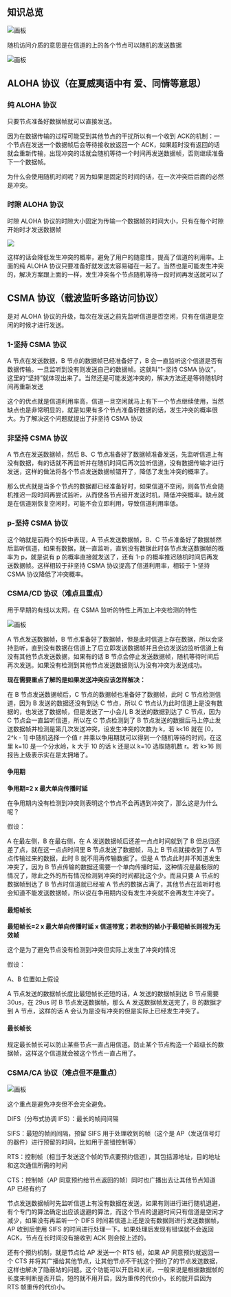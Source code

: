 ## 知识总览
![画板](https://cdn.nlark.com/yuque/0/2025/jpeg/48073730/1736750446436-bf37d68b-545b-4477-9062-bb7df4cad3ac.jpeg)

随机访问介质的意思是在信道的上的各个节点可以随机的发送数据

![画板](https://cdn.nlark.com/yuque/0/2025/jpeg/48073730/1736689533041-f8dca0ae-b58a-42a7-9871-d02109c21852.jpeg)

## ALOHA 协议（在夏威夷语中有 爱、同情等意思）
### 纯 ALOHA 协议
只要节点准备好数据帧就可以直接发送。

因为在数据传输的过程可能受到其他节点的干扰所以有一个收到 ACK的机制：一个节点在发送一个数据帧后会等待接收放返回一个 ACK，如果超时没有返回的话就会重新传输，出现冲突的话就会随机等待一个时间再发送数据帧，否则继续准备下一个数据帧。

为什么会使用随机时间呢？因为如果是固定的时间的话，在一次冲突后后面的必然是冲突。

### 时隙 ALOHA 协议
时隙 ALOHA 协议的时隙大小固定为传输一个数据帧的时间大小，只有在每个时隙开始时才发送数据帧

![](https://cdn.nlark.com/yuque/0/2025/png/48073730/1736690416902-414527d0-75ee-4ba1-bb47-190936512b84.png)

这样的话会降低发生冲突的概率，避免了用户的随意性，提高了信道的利用率。上面的纯 ALOHA 协议只要准备好就发送太容易碰在一起了。当然也是可能发生冲突的，解决方案跟上面的一样，发生冲突各个节点随机等待一段时间再发送就可以了

## CSMA 协议（载波监听多路访问协议）
是对 ALOHA 协议的升级，每次在发送之前先监听信道是否空闲，只有在信道是空闲的时候才进行发送。

### 1-坚持 CSMA 协议
A 节点在发送数据，B 节点的数据帧已经准备好了，B 会一直监听这个信道是否有数据传输。一旦监听到没有则发送自己的数据帧。这就叫“1-坚持 CSMA 协议”，这里的“坚持”就体现出来了。当然还是可能发送冲突的，解决方法还是等待随机时间再重新发送

这个的优点就是信道利用率高，信道一旦空闲就马上有下一个节点继续使用，当然缺点也是非常明显的，就是如果有多个节点准备好数据的话，发生冲突的概率很大。为了解决这个问题就提出了非坚持 CSMA 协议

### 非坚持 CSMA 协议
A 节点在发送数据帧，然后 B、C 节点准备好了数据帧准备发送，先监听信道上有没有数据，有的话就不再监听并在随机时间后再次监听信道，没有数据传输才进行发送，这样的做法将各个节点发送数据帧错开了，降低了发生冲突的概率了。

那么优点就是当多个节点的数据都已经准备好时，如果信道不空闲，则各节点会随机推迟一段时间再尝试监听，从而使各节点错开发送时机，降低冲突概率。缺点就是在信道刚恢复空闲时，可能不会立即利用，导致信道利用率低。

### p-坚持 CSMA 协议
这个呐就是前两个的折中表现，A 节点发送数据帧，B、C 节点准备好了数据帧然后监听信道，如果有数据，就一直监听，直到没有数据此时各节点发送数据帧的概率为 p，就是说有 p 的概率直接就发送了，还有 1-p 的概率推迟随机时间后再发送数据帧。这样相较于非坚持 CSMA 协议提高了信道利用率，相较于 1-坚持 CSMA 协议降低了冲突概率。

### CSMA/CD 协议（难点且重点）
用于早期的有线以太网，在 CSMA 监听的特性上再加上冲突检测的特性

![画板](https://cdn.nlark.com/yuque/0/2025/jpeg/48073730/1736906633470-92849964-663b-44a6-8505-520f068544af.jpeg)

A 节点发送数据帧，B 节点准备好了数据帧，但是此时信道上存在数据，所以会坚持监听，直到没有数据在信道上了后立即发送数据帧并且会边发送边监听信道上有没有其他节点发送数据，如果有的话 B 节点会停止发送数据帧，随机等待时间后再次发送。如果没有检测到其他节点发送数据则认为没有冲突为发送成功。

**现在需要重点了解的是如果发送冲突应该怎样解决：**

在 B 节点发送数据帧后，C 节点的数据帧也准备好了数据帧，此时 C 节点检测信道，因为 B 发送的数据还没有到达 C 节点，所以 C 节点认为此时信道上是没有数据的，也发送了数据帧，但是发送了一小会儿 B 发送的数据到达了 C 节点，因为 C 节点会一直监听信道，所以在 C 节点检测到了 B 节点发送的数据后马上停止发送数据帧并检测是第几次发送冲突，设发生冲突的次数为 k，若 k<16 就在 [0，2^k - 1] 中随机选择一个值 r 并乘以争用期就可以得到一个随机等待的时间，在这里 k=10 是一个分水岭，k 大于 10 的话 k 还是以 k=10 选取随机数 r。若 k>16 则报告上级表示实在是太拥堵了。

#### 争用期
**争用期=2 x 最大单向传播时延**

在争用期内没有检测到冲突则表明这个节点不会再遇到冲突了，那么这是为什么呢？

假设：

A 在最左侧，B 在最右侧，在 A 发送数据帧后还差一点点时间就到了 B 但总归还差了点，就在这一点点时间里 B 节点发送了数据帧，马上 B 节点就接收到了 A 节点传输过来的数据，此时 B 就不用再传输数据了。但是 A 节点此时并不知道发生冲突了，因为 B 节点传输的数据还需要一个单向传播时延，这种情况是最极限的情况了，除此之外的所有情况检测到冲突的时间都比这个少。而且只要 A 节点的数据帧到达了 B 节点时信道就已经被 A 节点的数据占满了，其他节点在监听时也会知道不能发送数据帧，所以说在争用期内没有发生冲突就不会再发生冲突了。

#### 最短帧长
**最短帧长=2 x 最大单向传播时延 x 信道带宽；若收到的帧小于最短帧长则视为无效帧**

这个是为了避免节点没有检测到冲突但实际上发生了冲突的情况

假设：

A、B 位置如上假设

A 节点发送的数据帧长度比最短帧长还短的话，A 发送的数据帧到达 B 节点需要 30us，在 29us 时 B 节点发送数据帧，那么 A 发送数据帧发送完了，B 的数据才到 A 节点，这样的话 A 会认为是没有冲突的但是实际上已经发生冲突了。

#### 最长帧长
规定最长帧长可以防止某些节点一直占用信道。防止某个节点构造一个超级长的数据帧，这样这个信道就会被这个节点一直占用了。

### CSMA/CA 协议（难点但不是重点）
![画板](https://cdn.nlark.com/yuque/0/2025/jpeg/48073730/1736943970017-3458bfae-3f28-4ede-a245-22ecb3d89432.jpeg)

这个重点是避免冲突但不会完全避免。

DIFS（分布式协调 IFS）：最长的帧间间隔

SIFS：最短的帧间间隔，预留 SIFS 用于处理收到的帧（这个是 AP（发送信号灯的器件）进行预留的时间，比如用于差错控制等）

RTS：控制帧（相当于发送这个帧的节点要预约信道），其包括源地址，目的地址和这次通信所需的时间

CTS：控制帧（AP 同意预约给节点返回的帧）同时也广播出去让其他节点知道 AP 已经有约了



节点发送数据帧时先监听信道上有没有数据在发送，如果有则进行进行随机退避，有个专门的算法确定出应该退避的算法，而这个节点的退避时间只有信道是空闲才减少，如果没有再监听一个 DIFS 时间若信道上还是没有数据则进行发送数据帧，AP 收到后使用 SIFS 的时间进行处理一下。如果处理后发现有错误就不会返回 ACK，节点在长时间没有接收到 ACK 则会按上述的。 

还有个预约机制，就是节点给 AP 发送一个 RTS 帧，如果 AP 同意预约就返回一个 CTS 并将其广播给其他节点，让其他节点不干扰这个预约了的节点发送数据，这样也解决了隐蔽站的问题。这个功能可以开启和关闭，一般来说是根据数据帧的长度来判断是否开启，短的就不用开启，因为重传的代价小，长的就开启因为 RTS 帧重传的代价小。



                                                                                            

